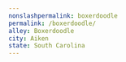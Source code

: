 ```yaml
---
﻿nonslashpermalink: boxerdoodle
permalink: /boxerdoodle/
alley: Boxerdoodle
city: Aiken
state: South Carolina
---
```

